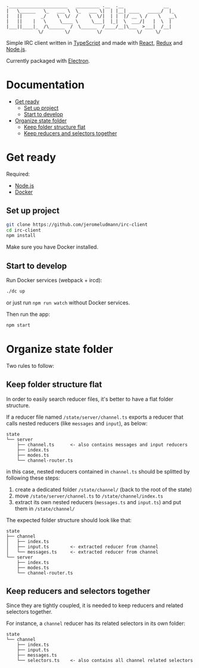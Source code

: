 ```
.______________________   _________ .__  .__               __   
|   \______   \_   ___ \  \_   ___ \|  | |__| ____   _____/  |_ 
|   ||       _/    \  \/  /    \  \/|  | |  |/ __ \ /    \   __\
|   ||    |   \     \____ \     \___|  |_|  \  ___/|   |  \  |  
|___||____|_  /\______  /  \______  /____/__|\___  >___|  /__|  
            \/        \/          \/             \/     \/      
```

Simple IRC client written in [TypeScript](https://github.com/Microsoft/TypeScript) and made with [React](https://github.com/facebook/react), [Redux](https://github.com/reduxjs/redux) and [Node.js](https://github.com/nodejs/node).

Currently packaged with [Electron](https://github.com/electron/electron).

# Documentation

- [Get ready](#get-ready)
  - [Set up project](#set-up-project)
  - [Start to develop](#start-to-develop)
- [Organize state folder](#organize-state-folder)
  - [Keep folder structure flat](#keep-folder-structure-flat)
  - [Keep reducers and selectors together](#keep-reducers-and-selectors-together)

# Get ready

Required:

- [Node.js](https://nodejs.org/)
- [Docker](https://www.docker.com/)

## Set up project

```sh
git clone https://github.com/jeromeludmann/irc-client
cd irc-client
npm install
```

Make sure you have Docker installed.

## Start to develop

Run Docker services (webpack + ircd):

```sh
./dc up
```

or just run `npm run watch` without Docker services.

Then run the app:

```sh
npm start
```

# Organize state folder

Two rules to follow:

## Keep folder structure flat

In order to easily search reducer files, it's better to have a flat folder structure.

If a reducer file named `/state/server/channel.ts` exports a reducer that calls nested reducers (like `messages` and `input`), as below:

```
state
└── server
    ├── channel.ts      <- also contains messages and input reducers
    ├── index.ts
    ├── modes.ts
    └── channel-router.ts
```

in this case, nested reducers contained in `channel.ts` should be splitted by following these steps:

1.  create a dedicated folder `/state/channel/` (back to the root of the state)
2.  move `/state/server/channel.ts` to `/state/channel/index.ts`
3.  extract its own nested reducers (`messages.ts` and `input.ts`) and put them in `/state/channel/`

The expected folder structure should look like that:

```
state
├── channel
│   ├── index.ts
│   ├── input.ts        <- extracted reducer from channel
│   └── messages.ts     <- extracted reducer from channel
└── server
    ├── index.ts
    ├── modes.ts
    └── channel-router.ts
```

## Keep reducers and selectors together

Since they are tightly coupled, it is needed to keep reducers and related selectors together.

For instance, a `channel` reducer has its related selectors in its own folder:

```
state
└── channel
    ├── index.ts
    ├── input.ts
    ├── messages.ts
    └── selectors.ts    <- also contains all channel related selectors
```
